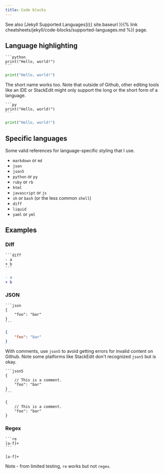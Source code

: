 ```yaml
---
title: Code blocks
---
```


See also [Jekyll Supported Languages]({{ site.baseurl }}{% link cheatsheets/jekyll/code-blocks/supported-languages.md %}) page.


## Language highlighting

	```python
	print("Hello, world!")
	```

```python
print("Hello, world!")
```

The short name works too. Note that outside of Github, other editing tools like an IDE or StackEdit might only support the long or the short form of a language.

	```py
	print("Hello, world!")
	```

```py
print("Hello, world!")
```

## Specific languages

Some valid references for language-specific styling that I use.

- `markdown` or `md`
- `json`
- `json5`
- `python` or `py`
- `ruby` or `rb`
- `html`
- `javascript` or `js`
- `sh` or `bash` (or the less common `shell`)
- `diff`
- `liquid`
- `yaml` or `yml`


## Examples

### Diff

	```diff
	- a
	+ b
	```

```diff
- a
+ b
```

### JSON

	```json
	{
	    "foo": "bar"
	}
	```

```json
{
    "foo": "bar"
}
```

With comments, use `json5` to avoid getting errors for invalid content on Github. Note some platforms like StackEdit don't recognized `json5` but is okay.

	```json5
	{
	    // This is a comment.
	    "foo": "bar"
	}
	```


```json5
{
    // This is a comment.
    "foo": "bar"
}
```

### Regex

	```re
	[a-f]+
	```

```re
[a-f]+
```

Note - from limited testing, `re` works but not `regex`.
